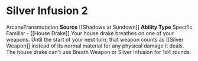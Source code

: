 ﻿---
ability_type: Specific Familiar - House Drake
actions: '[two-actions]'
frequency: null
id: '86'
name: Silver Infusion
rarity: Common
requirement: null
source: '[[DATABASE/source/Shadows at Sundown|Shadows at Sundown]]'
trait: null
type: Familiar Ability

---
# Silver Infusion <span class="action-icon">2</span>

<span class="item-trait">Arcane</span><span class="item-trait">Transmutation</span>
**Source** [[Shadows at Sundown]]
**Ability Type** Specific Familiar - [[House Drake]]
Your house drake breathes on one of your weapons. Until the start of your next turn, that weapon counts as [[Silver Weapon]] instead of its normal material for any physical damage it deals. The house drake can't use Breath Weapon or Silver Infusion for 1d4 rounds.